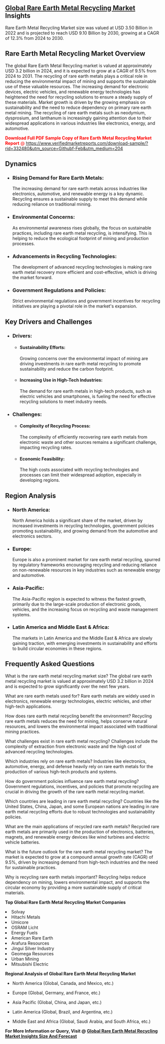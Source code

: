 <h2><a href="https://www.verifiedmarketreports.com/download-sample/?rid=332480&amp;utm_source=Githubf&amp;utm_medium=204" target="_blank">Global Rare Earth Metal Recycling Market</a> Insights</h2><p>Rare Earth Metal Recycling Market size was valued at USD 3.50 Billion in 2022 and is projected to reach USD 9.10 Billion by 2030, growing at a CAGR of 12.3% from 2024 to 2030.</p><p> <h2>Rare Earth Metal Recycling Market Overview</h2> <p>The global Rare Earth Metal Recycling market is valued at approximately USD 3.2 billion in 2024, and it is expected to grow at a CAGR of 9.5% from 2024 to 2031. The recycling of rare earth metals plays a critical role in reducing the environmental impact of mining and supports the sustainable use of these valuable resources. The increasing demand for electronic devices, electric vehicles, and renewable energy technologies has heightened the need for recycling solutions to ensure a steady supply of these materials. Market growth is driven by the growing emphasis on sustainability and the need to reduce dependency on primary rare earth metal mining. The recycling of rare earth metals such as neodymium, dysprosium, and lanthanum is increasingly gaining attention due to their widespread applications in various industries like electronics, energy, and automotive.</p> <p><p><span class=""><span style="color: #ff0000;"><strong>Download Full PDF Sample Copy of Rare Earth Metal Recycling Market Report</strong> @ </span><a href="https://www.verifiedmarketreports.com/download-sample/?rid=332480&amp;utm_source=Githubf-Feb&amp;utm_medium=204" target="_blank">https://www.verifiedmarketreports.com/download-sample/?rid=332480&amp;utm_source=Githubf-Feb&amp;utm_medium=204</a></span></p></p> <h2>Dynamics</h2> <ul> <li><h3>Rising Demand for Rare Earth Metals:</h3> The increasing demand for rare earth metals across industries like electronics, automotive, and renewable energy is a key dynamic. Recycling ensures a sustainable supply to meet this demand while reducing reliance on traditional mining.</li> <li><h3>Environmental Concerns:</h3> As environmental awareness rises globally, the focus on sustainable practices, including rare earth metal recycling, is intensifying. This is helping to reduce the ecological footprint of mining and production processes.</li> <li><h3>Advancements in Recycling Technologies:</h3> The development of advanced recycling technologies is making rare earth metal recovery more efficient and cost-effective, which is driving the market forward.</li> <li><h3>Government Regulations and Policies:</h3> Strict environmental regulations and government incentives for recycling initiatives are playing a pivotal role in the market's expansion.</li> </ul> <h2>Key Drivers and Challenges</h2> <ul> <li><h3>Drivers:</h3> <ul> <li><h4>Sustainability Efforts:</h4> Growing concerns over the environmental impact of mining are driving investments in rare earth metal recycling to promote sustainability and reduce the carbon footprint.</li> <li><h4>Increasing Use in High-Tech Industries:</h4> The demand for rare earth metals in high-tech products, such as electric vehicles and smartphones, is fueling the need for effective recycling solutions to meet industry needs.</li> </ul> </li> <li><h3>Challenges:</h3> <ul> <li><h4>Complexity of Recycling Process:</h4> The complexity of efficiently recovering rare earth metals from electronic waste and other sources remains a significant challenge, impacting recycling rates.</li> <li><h4>Economic Feasibility:</h4> The high costs associated with recycling technologies and processes can limit their widespread adoption, especially in developing regions.</li> </ul> </li> </ul> <h2>Region Analysis</h2> <ul> <li><h3>North America:</h3> North America holds a significant share of the market, driven by increased investments in recycling technologies, government policies promoting sustainability, and growing demand from the automotive and electronics sectors.</li> <li><h3>Europe:</h3> Europe is also a prominent market for rare earth metal recycling, spurred by regulatory frameworks encouraging recycling and reducing reliance on non-renewable resources in key industries such as renewable energy and automotive.</li> <li><h3>Asia-Pacific:</h3> The Asia-Pacific region is expected to witness the fastest growth, primarily due to the large-scale production of electronic goods, vehicles, and the increasing focus on recycling and waste management systems.</li> <li><h3>Latin America and Middle East & Africa:</h3> The markets in Latin America and the Middle East & Africa are slowly gaining traction, with emerging investments in sustainability and efforts to build circular economies in these regions.</li> </ul> <h2>Frequently Asked Questions</h2> <p>What is the rare earth metal recycling market size? The global rare earth metal recycling market is valued at approximately USD 3.2 billion in 2024 and is expected to grow significantly over the next few years.</p> <p>What are rare earth metals used for? Rare earth metals are widely used in electronics, renewable energy technologies, electric vehicles, and other high-tech applications.</p> <p>How does rare earth metal recycling benefit the environment? Recycling rare earth metals reduces the need for mining, helps conserve natural resources, and lowers the environmental impact associated with traditional mining practices.</p> <p>What challenges exist in rare earth metal recycling? Challenges include the complexity of extraction from electronic waste and the high cost of advanced recycling technologies.</p> <p>Which industries rely on rare earth metals? Industries like electronics, automotive, energy, and defense heavily rely on rare earth metals for the production of various high-tech products and systems.</p> <p>How do government policies influence rare earth metal recycling? Government regulations, incentives, and policies that promote recycling are crucial in driving the growth of the rare earth metal recycling market.</p> <p>Which countries are leading in rare earth metal recycling? Countries like the United States, China, Japan, and some European nations are leading in rare earth metal recycling efforts due to robust technologies and sustainability policies.</p> <p>What are the main applications of recycled rare earth metals? Recycled rare earth metals are primarily used in the production of electronics, batteries, magnets, and renewable energy devices like wind turbines and electric vehicle batteries.</p> <p>What is the future outlook for the rare earth metal recycling market? The market is expected to grow at a compound annual growth rate (CAGR) of 9.5%, driven by increasing demand from high-tech industries and the need for sustainable practices.</p> <p>Why is recycling rare earth metals important? Recycling helps reduce dependency on mining, lowers environmental impact, and supports the circular economy by providing a more sustainable supply of critical materials.</p> </p><p><strong>Top Global Rare Earth Metal Recycling Market Companies</strong></p><div data-test-id=""><p><li>Solvay</li><li> Hitachi Metals</li><li> Umicore</li><li> OSRAM Licht</li><li> Energy Fuels</li><li> American Rare Earth</li><li> Arafura Resources</li><li> Jingui Silver Industry</li><li> Geomega Resources</li><li> Urban Mining</li><li> Mitsubishi Electric</li></p><div><strong>Regional Analysis of&nbsp;Global Rare Earth Metal Recycling Market</strong></div><ul><li dir="ltr"><p dir="ltr">North America&nbsp;(Global, Canada, and Mexico, etc.)</p></li><li dir="ltr"><p dir="ltr">Europe (Global, Germany, and France, etc.)</p></li><li dir="ltr"><p dir="ltr">Asia Pacific&nbsp;(Global, China, and Japan, etc.)</p></li><li dir="ltr"><p dir="ltr">Latin America&nbsp;(Global, Brazil, and Argentina, etc.)</p></li><li dir="ltr">Middle East and Africa&nbsp;(Global, Saudi Arabia, and South Africa, etc.)</li></ul><p><strong>For More Information or Query, Visit @&nbsp;</strong><strong><a href="https://www.verifiedmarketreports.com/product/rare-earth-metal-recycling-market/?utm_source=Githubf&amp;utm_medium=204" target="_blank">Global Rare Earth Metal Recycling Market Insights Size And Forecast</a></strong></p></div>
